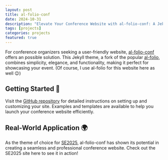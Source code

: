 ```yaml
---
layout: post
title: al-folio-conf
date: 2024-10-31
description: "Elevate Your Conference Website with al-folio-conf: A Jekyll Theme 🚀"
tags: [projects]
categories: projects
featured: true
---
```


For conference organizers seeking a user-friendly website, [al-folio-conf](https://github.com/dfuchss/al-folio-conf) offers an possible solution.
This Jekyll theme, a fork of the popular [al-folio](https://github.com/alshedivat/al-folio), combines simplicity, elegance, and functionality, making it perfect for showcasing your event. (Of course, I use al-folio for this website here as well 😉)

## Getting Started 🚀
Visit the [GitHub repository](https://github.com/dfuchss/al-folio-conf) for detailed instructions on setting up and customizing your site.
Examples and templates are available to help you launch your conference website efficiently.

## Real-World Application 🌍
As the theme of choice for [SE2025](https://se2025.sdq.kastel.kit.edu), al-folio-conf has shown its potential in creating a seamless and professional conference website.
Check out the SE2025 site here to see it in action!
